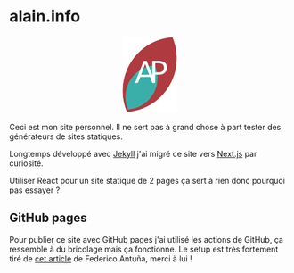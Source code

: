 # alain.info

<p align="center">
    <img width="20%" src="https://raw.githubusercontent.com/gallib/gallib.github.io/4dc0ae177c8c70df8ec069d3c38d87c710fda971/public/logo.svg" alt="Mon joli logo fait tout seul avec Figma" />
</p>

Ceci est mon site personnel. Il ne sert pas à grand chose à part tester des générateurs de sites statiques.

Longtemps développé avec [Jekyll](https://jekyllrb.com/) j'ai migré ce site vers [Next.js](https://nextjs.org/) par curiosité.

Utiliser React pour un site statique de 2 pages ça sert à rien donc pourquoi pas essayer ?

## GitHub pages

Pour publier ce site avec GitHub pages j'ai utilisé les actions de GitHub, ça ressemble à du bricolage mais ça fonctionne. Le setup est très fortement tiré de [cet article](https://www.linkedin.com/pulse/deploy-nextjs-app-github-pages-federico-antu%C3%B1a/) de Federico Antuña, merci à lui !